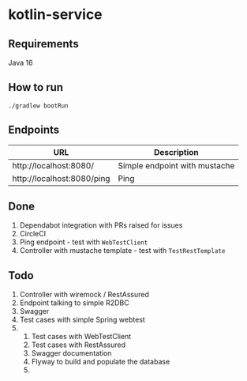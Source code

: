 # kotlin-service

## Requirements 
Java 16

## How to run
`./gradlew bootRun`

## Endpoints

| URL       | Description   |
|-----------|---------------|
| http://localhost:8080/ | Simple endpoint with mustache |
| http://localhost:8080/ping | Ping          |


## Done

1. Dependabot integration with PRs raised for issues
2. CircleCI
3. Ping endpoint - test with `WebTestClient`
4. Controller with mustache template - test with `TestRestTemplate`


## Todo

1. Controller with wiremock / RestAssured
2. Endpoint talking to simple R2DBC
3. Swagger 
4. Test cases with simple Spring webtest
5. 
   1. Test cases with WebTestClient
   2. Test cases with RestAssured
   3. Swagger documentation
   4. Flyway to build and populate the database
   5. 
